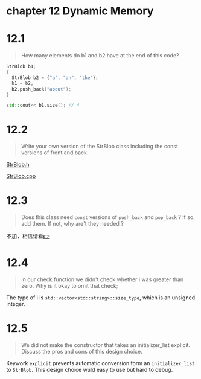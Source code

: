 # chapter 12 Dynamic Memory

# 12.1

> How many elements do b1 and b2 have at the end of this code?

```c++
StrBlob b1;
{
  StrBlob b2 = {"a", "an", "the"};
  b1 = b2;
  b2.push_back("about");
}
```

```c++
std::cout<< b1.size(); // 4
```

# 12.2

> Write your own version of the StrBlob class including the const versions of front and back.

[StrBlob.h](./StrBlob.h)

[StrBlob.cpp](./StrBlob.cpp)

# 12.3

> Does this class need `const` versions of `push_back` and `pop_back` ? If so, add them. If not, why are't they needed ?

不加，相信请看[👉](https://www.douban.com/group/topic/61573279/)

# 12.4

> In our check function we didn't check whether i was greater than zero. Why is it okay to omit that check;

The type of i is `std::vector<std::string>::size_type`, which is an unsigned integer.

# 12.5

> We did not make the constructor that takes an initializer_list explicit. Discuss the pros and cons of this design choice.

Keywork `explicit` prevents automatic conversion form an `initializer_list` to `StrBlob`. This design choice wuld easy to use but hard to debug.